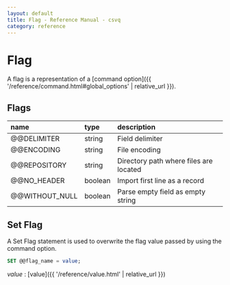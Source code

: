 ```yaml
---
layout: default
title: Flag - Reference Manual - csvq
category: reference
---
```


# Flag

A flag is a representation of a [command option]({{ '/reference/command.html#global_options' | relative_url }}). 

## Flags

| name | type | description |
| :- | :- | :- |
| @@DELIMITER    | string  | Field delimiter |
| @@ENCODING     | string  | File encoding |
| @@REPOSITORY   | string  | Directory path where files are located |
| @@NO_HEADER    | boolean | Import first line as a record |
| @@WITHOUT_NULL | boolean | Parse empty field as empty string |


## Set Flag

A Set Flag statement is used to overwrite the flag value passed by using the command option. 

```sql
SET @@flag_name = value;
```

_value_
: [value]({{ '/reference/value.html' | relative_url }})
